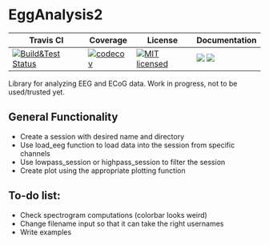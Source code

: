 # EggAnalysis2

| Travis CI | Coverage | License | Documentation|
|-----------|----------|---------|--------------|
| [![Build&Test Status](https://travis-ci.org/mirestrepo/EEGAnalyses2.jl.svg?branch=master)](https://travis-ci.org/mirestrepo/EEGAnalyses2.jl)| [![codecov](https://codecov.io/gh/mirestrepo/EEGAnalyses2.jl/branch/master/graph/badge.svg)](https://codecov.io/gh/mirestrepo/EEGAnalyses2.jl)|[![MIT licensed](https://img.shields.io/badge/license-MIT-blue.svg)](https://raw.githubusercontent.com/mirestrepo/EEGAnalyses2.jl/master/LICENSE.md) | [![](https://img.shields.io/badge/docs-stable-blue.svg)](https://mirestrepo.github.io/EEGAnalyses2.jl/stable) [![](https://img.shields.io/badge/docs-latest-blue.svg)](https://mirestrepo.github.io/EEGAnalyses2.jl/latest)

Library for analyzing EEG and ECoG data.
Work in progress, not to be used/trusted yet.

## General Functionality

* Create a session with desired name and directory
* Use load_eeg function to load data into the session from specific channels
* Use lowpass_session or highpass_session to filter the session
* Create plot using the appropriate plotting function

## To-do list:
* Check spectrogram computations (colorbar looks weird)
* Change filename input so that it can take the right usernames
* Write examples
